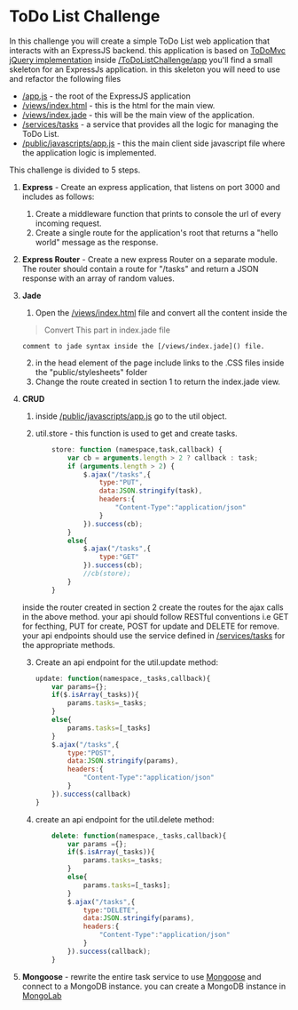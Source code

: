 # ToDo List Challenge

In this challenge you will create a simple ToDo List web application that interacts with an ExpressJS backend.
this application is based on [ToDoMvc jQuery implementation](http://todomvc.com/)
inside [/ToDoListChallenge/app](https://github.com/noynir/NodeCourse/tree/master/Challenges/Express/ToDo/ToDoListChallenge/app) you'll find a small skeleton for an ExpressJs application.
in this skeleton you will need to use and refactor the following files
   * [/app.js]() - the root of the ExpressJS application
   * [/views/index.html]() - this is the html for the main view.
   * [/views/index.jade]() - this will be the main view of the application.
   * [/services/tasks]() - a service that provides all the logic for managing the ToDo List.
   * [/public/javascripts/app.js]()  - this the main client side javascript file where the application logic is implemented.

This challenge is divided to 5 steps.


1. **Express** - Create an express application, that listens on port 3000 and includes as follows:
   1. Create a middleware function that prints to console the url of every incoming request.
   2. Create a single route for the application's root that returns a "hello world" message as the response.


2. **Express Router** - Create a new express Router on a separate module.
   The router should contain a route for "/tasks" and return a JSON response with an array of random values.

3.  **Jade**
    1. Open the [/views/index.html]() file and convert all the content inside the
    >Convert This part in index.jade file 
    
        comment to jade syntax inside the [/views/index.jade]() file.
    2.  in the head element of the page include links to the .CSS files inside the "public/stylesheets" folder
    3.  Change the route created in section 1 to return the index.jade view.
    
4. **CRUD**
    1. inside [/public/javascripts/app.js]() go to the util object.
    2. util.store - this function is used to get and create tasks.

        ``` javascript
            store: function (namespace,task,callback) {
                var cb = arguments.length > 2 ? callback : task;
                if (arguments.length > 2) {
                    $.ajax("/tasks",{
                        type:"PUT",
                        data:JSON.stringify(task),
                        headers:{
                            "Content-Type":"application/json"
                        }
                    }).success(cb);
                }
                else{
                    $.ajax("/tasks",{
                        type:"GET"
                    }).success(cb);
                    //cb(store);
                }
            }
        ```
    inside the router created in section 2 create the routes for the ajax calls in the above method. your api should follow RESTful conventions i.e GET for fecthing, PUT for create, POST for update and DELETE for remove.
    your api endpoints should use the service defined in [/services/tasks]() for the appropriate methods.

    3. Create an api endpoint for the util.update method:

        ``` javascript
        update: function(namespace,_tasks,callback){
            var params={};
            if($.isArray(_tasks)){
                params.tasks=_tasks;
            }
            else{
                params.tasks=[_tasks]
            }
            $.ajax("/tasks",{
                type:"POST",
                data:JSON.stringify(params),
                headers:{
                    "Content-Type":"application/json"
                }
            }).success(callback)
        }
        ```

    4.  create an api endpoint for the util.delete method:

        ``` javascript
            delete: function(namespace,_tasks,callback){
                var params ={};
                if($.isArray(_tasks)){
                    params.tasks=_tasks;
                }
                else{
                    params.tasks=[_tasks];
                }
                $.ajax("/tasks",{
                    type:"DELETE",
                    data:JSON.stringify(params),
                    headers:{
                        "Content-Type":"application/json"
                    }
                }).success(callback);
            }
        ```

5. **Mongoose** - rewrite the entire task service to use [Mongoose](http://mongoosejs.com/) and connect to a MongoDB instance. 
you can create a MongoDB instance in [MongoLab](https://mongolab.com)